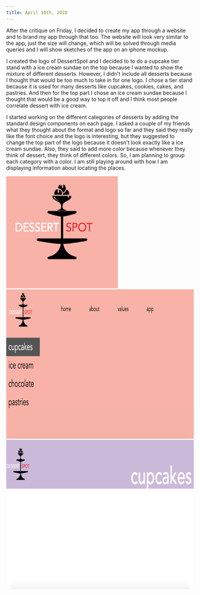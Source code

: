 ```yaml
---
title: April 10th, 2018
---
```


After the critique on Friday, I decided to create my app through a website and to brand my app through that too. The website will look very similar to the app, just the size will change, which will be solved through media queries and I will show sketches of the app on an iphone mockup.

I created the logo of DessertSpot and I decided to to do a cupcake tier stand with a ice cream sundae on the top because I wanted to show the mixture of different desserts. However, I didn't include all desserts because I thought that would be too much to take in for one logo. I chose a tier stand because it is used for many desserts like cupcakes, cookies, cakes, and pastries. And then for the top part I chose an ice cream sundae because I thought that would be a good way to top it off and I think most people correlate dessert with ice cream.

I started working on the different categories of desserts by adding the standard design components on each page. I asked a couple of my friends what they thought about the format and logo so far and they said they really like the font choice and the logo is interesting, but they suggested to change the top part of the logo because it doesn't look exactly like a ice cream sundae. Also, they said to add more color because whenever they think of dessert, they think of different colors. So, I am planning to group each category with a color. I am still playing around with how I am displaying information about locating the places.

<img src="assets/logoscreenshot.jpg" height="300px" width="300px">
<img src="assets/homepage.jpg"  float="left" height="400px" width="600px">
<img src="assets/pageexample.jpg" height="400px" width="600px">